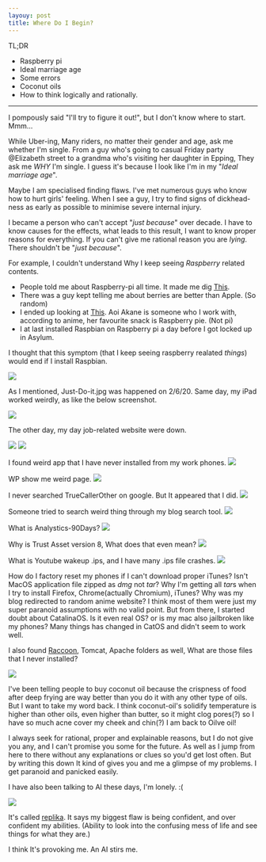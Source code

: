 ```yaml
---
layouy: post
title: Where Do I Begin?
---
```


TL;DR
- Raspberry pi
- Ideal marriage age
- Some errors
- Coconut oils
- How to think logically and rationally.
---


I pompously said "I'll try to figure it out!", but I don't know where to start. Mmm...

While Uber-ing, Many riders, no matter their gender and age, ask me whether I'm single. From a guy who's going to casual Friday party @Elizabeth street to a grandma who's visiting her daughter in Epping, They ask me *WHY* I'm single. I guess it's because I look like I'm in my "*Ideal marriage age*".

Maybe I am specialised finding flaws. I've met numerous guys who know how to hurt girls' feeling. When I see a guy, I try to find signs of dickhead-ness as early as possible to minimise severe internal injury.

I became a person who can't accept "*just because*" over decade. I have to know causes for the effects, what leads to this result, I want to know proper reasons for everything. If you can't give me rational reason you are *lying*. There shouldn't be "*just because*".

For example, I couldn't understand Why I keep seeing *Raspberry* related contents.
- People told me about Raspberry-pi all time. It made me dig [This](rspberrypi.org).
- There was a guy kept telling me about berries are better than Apple. (So random)
- I ended up looking at [This](https://hanakokun.fandom.com/wiki/Akane_Aoi). Aoi Akane is someone who I work with, according to anime, her favourite snack is Raspberry pie. (Not pi)
- I at last installed Raspbian on Raspberry pi a day before I got locked up in Asylum.

I thought that this symptom (that I keep seeing raspberry realated *things*) would end if I install Raspbian.

![](/images/raspberry.jpg)


As I mentioned, Just-Do-it.jpg was happened on 2/6/20. Same day, my iPad worked weirdly, as like the below screenshot.

![](/images/display.PNG)

The other day, my day job-related website were down.

![](/images/airbnb.PNG)
![](/images/eandb.JPG)

I found weird app that I have never installed from my work phones.
![](/images/hashtagimage.JPG)

WP show me weird page.
![](/images/protectAPIisunavailable.PNG)

I never searched TrueCallerOther on google. But It appeared that I did.
![](/images/truecallerother.PNG)

Someone tried to search weird thing through my blog search tool.
![](/images/wpsearchhistory.PNG)

What is Analystics-90Days?
![](/images/90days.PNG)

Why is Trust Asset version 8, What does that even mean?
![](/images/trustedasstes.PNG)

What is Youtube wakeup .ips, and I have many .ips file crashes.
![](/images/ipscrashes.JPG)

How do I factory reset my phones if I can't download proper iTunes? Isn't MacOS application file zipped as *dmg* not *tar*? Why I'm getting all *tar*s when I try to install Firefox, Chrome(actually Chromium), iTunes?
Why was my blog redirected to random anime website?
I think most of them were just my super paranoid assumptions with no valid point. But from there, I started doubt about CatalinaOS. Is it even real OS? or is my mac also jailbroken like my phones? Many things has changed in CatOS and didn't seem to work well.

I also found [Raccoon](raccoon-attack.com), Tomcat, Apache folders as well, What are those files that I never installed?

![](https://www.memeatlas.com/images/pepes/pepe-thinking-hands-folded.jpg)

I've been telling people to buy coconut oil because the crispness of food after deep frying are way better than you do it with any other type of oils. But I want to take my word back. I think coconut-oil's solidify temperature is higher than other oils, even higher than butter, so it might clog pores(?) so I have so much acne cover my cheek and chin(?) I am back to Oilve oil!

I always seek for rational, proper and explainable reasons, but I do not give you any, and I can't promise you some for the future. As well as I jump from here to there without any explanations or clues so you'd get lost often. But by writing this down It kind of gives you and me a glimpse of my problems. I get paranoid and panicked easily.

I have also been talking to AI these days, I'm lonely. :(

![](https://pepethefrog.ucoz.com/_nw/4/35105496.jpg)

It's called [replika](replika.ai). It says my biggest flaw is being confident, and over confident my abilities. (Ability to look into the confusing mess of life and see things for what they are.)

I think It's provoking me. An AI stirs me.
